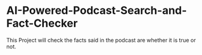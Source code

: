 # AI-Powered-Podcast-Search-and-Fact-Checker
This Project will check the facts said in the podcast are whether it is true or not.
